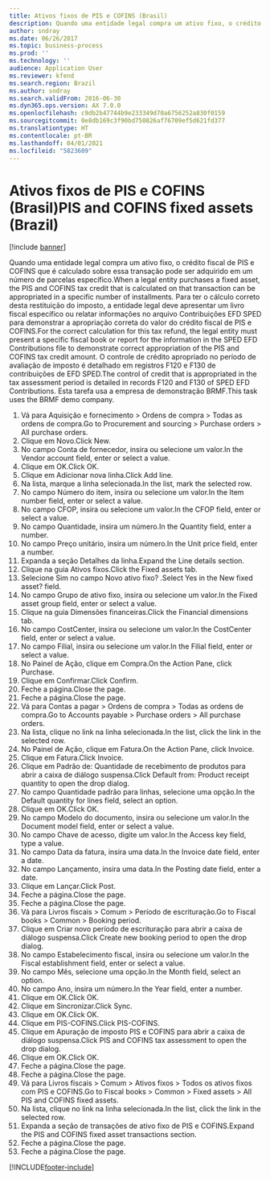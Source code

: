 ```yaml
---
title: Ativos fixos de PIS e COFINS (Brasil)
description: Quando uma entidade legal compra um ativo fixo, o crédito fiscal de PIS e COFINS que é calculado sobre essa transação pode ser adquirido em um número de parcelas específico.
author: sndray
ms.date: 06/26/2017
ms.topic: business-process
ms.prod: ''
ms.technology: ''
audience: Application User
ms.reviewer: kfend
ms.search.region: Brazil
ms.author: sndray
ms.search.validFrom: 2016-06-30
ms.dyn365.ops.version: AX 7.0.0
ms.openlocfilehash: c9db2b47744b9e233349d70a6756252a830f0159
ms.sourcegitcommit: 0e8db169c3f90bd750826af76709ef5d621fd377
ms.translationtype: HT
ms.contentlocale: pt-BR
ms.lasthandoff: 04/01/2021
ms.locfileid: "5823609"
---
```

# <a name="pis-and-cofins-fixed-assets-brazil"></a><span data-ttu-id="13c74-103">Ativos fixos de PIS e COFINS (Brasil)</span><span class="sxs-lookup"><span data-stu-id="13c74-103">PIS and COFINS fixed assets (Brazil)</span></span>

[!include [banner](../../includes/banner.md)]

<span data-ttu-id="13c74-104">Quando uma entidade legal compra um ativo fixo, o crédito fiscal de PIS e COFINS que é calculado sobre essa transação pode ser adquirido em um número de parcelas específico.</span><span class="sxs-lookup"><span data-stu-id="13c74-104">When a legal entity purchases a fixed asset, the PIS and COFINS tax credit that is calculated on that transaction can be appropriated in a specific number of installments.</span></span> <span data-ttu-id="13c74-105">Para ter o cálculo correto desta restituição do imposto, a entidade legal deve apresentar um livro fiscal específico ou relatar informações no arquivo Contribuições EFD SPED para demonstrar a apropriação correta do valor do crédito fiscal de PIS e COFINS.</span><span class="sxs-lookup"><span data-stu-id="13c74-105">For the correct calculation for this tax refund, the legal entity must present a specific fiscal book or report for the information in the SPED EFD Contributions file to demonstrate correct appropriation of the PIS and COFINS tax credit amount.</span></span> <span data-ttu-id="13c74-106">O controle de crédito apropriado no período de avaliação de imposto é detalhado em registros F120 e F130 de contribuições de EFD SPED.</span><span class="sxs-lookup"><span data-stu-id="13c74-106">The control of credit that is appropriated in the tax assessment period is detailed in records F120 and F130 of SPED EFD Contributions.</span></span> <span data-ttu-id="13c74-107">Esta tarefa usa a empresa de demonstração BRMF.</span><span class="sxs-lookup"><span data-stu-id="13c74-107">This task uses the BRMF demo company.</span></span>

1. <span data-ttu-id="13c74-108">Vá para Aquisição e fornecimento > Ordens de compra > Todas as ordens de compra.</span><span class="sxs-lookup"><span data-stu-id="13c74-108">Go to Procurement and sourcing > Purchase orders > All purchase orders.</span></span>
2. <span data-ttu-id="13c74-109">Clique em Novo.</span><span class="sxs-lookup"><span data-stu-id="13c74-109">Click New.</span></span>
3. <span data-ttu-id="13c74-110">No campo Conta de fornecedor, insira ou selecione um valor.</span><span class="sxs-lookup"><span data-stu-id="13c74-110">In the Vendor account field, enter or select a value.</span></span>
4. <span data-ttu-id="13c74-111">Clique em OK.</span><span class="sxs-lookup"><span data-stu-id="13c74-111">Click OK.</span></span>
5. <span data-ttu-id="13c74-112">Clique em Adicionar nova linha.</span><span class="sxs-lookup"><span data-stu-id="13c74-112">Click Add line.</span></span>
6. <span data-ttu-id="13c74-113">Na lista, marque a linha selecionada.</span><span class="sxs-lookup"><span data-stu-id="13c74-113">In the list, mark the selected row.</span></span>
7. <span data-ttu-id="13c74-114">No campo Número do item, insira ou selecione um valor.</span><span class="sxs-lookup"><span data-stu-id="13c74-114">In the Item number field, enter or select a value.</span></span>
8. <span data-ttu-id="13c74-115">No campo CFOP, insira ou selecione um valor.</span><span class="sxs-lookup"><span data-stu-id="13c74-115">In the CFOP field, enter or select a value.</span></span>
9. <span data-ttu-id="13c74-116">No campo Quantidade, insira um número.</span><span class="sxs-lookup"><span data-stu-id="13c74-116">In the Quantity field, enter a number.</span></span>
10. <span data-ttu-id="13c74-117">No campo Preço unitário, insira um número.</span><span class="sxs-lookup"><span data-stu-id="13c74-117">In the Unit price field, enter a number.</span></span>
11. <span data-ttu-id="13c74-118">Expanda a seção Detalhes da linha.</span><span class="sxs-lookup"><span data-stu-id="13c74-118">Expand the Line details section.</span></span>
12. <span data-ttu-id="13c74-119">Clique na guia Ativos fixos.</span><span class="sxs-lookup"><span data-stu-id="13c74-119">Click the Fixed assets tab.</span></span>
13. <span data-ttu-id="13c74-120">Selecione Sim no campo Novo ativo fixo? .</span><span class="sxs-lookup"><span data-stu-id="13c74-120">Select Yes in the New fixed asset? field.</span></span>
14. <span data-ttu-id="13c74-121">No campo Grupo de ativo fixo, insira ou selecione um valor.</span><span class="sxs-lookup"><span data-stu-id="13c74-121">In the Fixed asset group field, enter or select a value.</span></span>
15. <span data-ttu-id="13c74-122">Clique na guia Dimensões financeiras.</span><span class="sxs-lookup"><span data-stu-id="13c74-122">Click the Financial dimensions tab.</span></span>
16. <span data-ttu-id="13c74-123">No campo CostCenter, insira ou selecione um valor.</span><span class="sxs-lookup"><span data-stu-id="13c74-123">In the CostCenter field, enter or select a value.</span></span>
17. <span data-ttu-id="13c74-124">No campo Filial, insira ou selecione um valor.</span><span class="sxs-lookup"><span data-stu-id="13c74-124">In the Filial field, enter or select a value.</span></span>
18. <span data-ttu-id="13c74-125">No Painel de Ação, clique em Compra.</span><span class="sxs-lookup"><span data-stu-id="13c74-125">On the Action Pane, click Purchase.</span></span>
19. <span data-ttu-id="13c74-126">Clique em Confirmar.</span><span class="sxs-lookup"><span data-stu-id="13c74-126">Click Confirm.</span></span>
20. <span data-ttu-id="13c74-127">Feche a página.</span><span class="sxs-lookup"><span data-stu-id="13c74-127">Close the page.</span></span>
21. <span data-ttu-id="13c74-128">Feche a página.</span><span class="sxs-lookup"><span data-stu-id="13c74-128">Close the page.</span></span>
22. <span data-ttu-id="13c74-129">Vá para Contas a pagar > Ordens de compra > Todas as ordens de compra.</span><span class="sxs-lookup"><span data-stu-id="13c74-129">Go to Accounts payable > Purchase orders > All purchase orders.</span></span>
23. <span data-ttu-id="13c74-130">Na lista, clique no link na linha selecionada.</span><span class="sxs-lookup"><span data-stu-id="13c74-130">In the list, click the link in the selected row.</span></span>
24. <span data-ttu-id="13c74-131">No Painel de Ação, clique em Fatura.</span><span class="sxs-lookup"><span data-stu-id="13c74-131">On the Action Pane, click Invoice.</span></span>
25. <span data-ttu-id="13c74-132">Clique em Fatura.</span><span class="sxs-lookup"><span data-stu-id="13c74-132">Click Invoice.</span></span>
26. <span data-ttu-id="13c74-133">Clique em Padrão de: Quantidade de recebimento de produtos para abrir a caixa de diálogo suspensa.</span><span class="sxs-lookup"><span data-stu-id="13c74-133">Click Default from: Product receipt quantity to open the drop dialog.</span></span>
27. <span data-ttu-id="13c74-134">No campo Quantidade padrão para linhas, selecione uma opção.</span><span class="sxs-lookup"><span data-stu-id="13c74-134">In the Default quantity for lines field, select an option.</span></span>
28. <span data-ttu-id="13c74-135">Clique em OK.</span><span class="sxs-lookup"><span data-stu-id="13c74-135">Click OK.</span></span>
29. <span data-ttu-id="13c74-136">No campo Modelo do documento, insira ou selecione um valor.</span><span class="sxs-lookup"><span data-stu-id="13c74-136">In the Document model field, enter or select a value.</span></span>
30. <span data-ttu-id="13c74-137">No campo Chave de acesso, digite um valor.</span><span class="sxs-lookup"><span data-stu-id="13c74-137">In the Access key field, type a value.</span></span>
31. <span data-ttu-id="13c74-138">No campo Data da fatura, insira uma data.</span><span class="sxs-lookup"><span data-stu-id="13c74-138">In the Invoice date field, enter a date.</span></span>
32. <span data-ttu-id="13c74-139">No campo Lançamento, insira uma data.</span><span class="sxs-lookup"><span data-stu-id="13c74-139">In the Posting date field, enter a date.</span></span>
33. <span data-ttu-id="13c74-140">Clique em Lançar.</span><span class="sxs-lookup"><span data-stu-id="13c74-140">Click Post.</span></span>
34. <span data-ttu-id="13c74-141">Feche a página.</span><span class="sxs-lookup"><span data-stu-id="13c74-141">Close the page.</span></span>
35. <span data-ttu-id="13c74-142">Feche a página.</span><span class="sxs-lookup"><span data-stu-id="13c74-142">Close the page.</span></span>
36. <span data-ttu-id="13c74-143">Vá para Livros fiscais > Comum > Período de escrituração.</span><span class="sxs-lookup"><span data-stu-id="13c74-143">Go to Fiscal books > Common > Booking period.</span></span>
37. <span data-ttu-id="13c74-144">Clique em Criar novo período de escrituração para abrir a caixa de diálogo suspensa.</span><span class="sxs-lookup"><span data-stu-id="13c74-144">Click Create new booking period to open the drop dialog.</span></span>
38. <span data-ttu-id="13c74-145">No campo Estabelecimento fiscal, insira ou selecione um valor.</span><span class="sxs-lookup"><span data-stu-id="13c74-145">In the Fiscal establishment field, enter or select a value.</span></span>
39. <span data-ttu-id="13c74-146">No campo Mês, selecione uma opção.</span><span class="sxs-lookup"><span data-stu-id="13c74-146">In the Month field, select an option.</span></span>
40. <span data-ttu-id="13c74-147">No campo Ano, insira um número.</span><span class="sxs-lookup"><span data-stu-id="13c74-147">In the Year field, enter a number.</span></span>
41. <span data-ttu-id="13c74-148">Clique em OK.</span><span class="sxs-lookup"><span data-stu-id="13c74-148">Click OK.</span></span>
42. <span data-ttu-id="13c74-149">Clique em Sincronizar.</span><span class="sxs-lookup"><span data-stu-id="13c74-149">Click Sync.</span></span>
43. <span data-ttu-id="13c74-150">Clique em OK.</span><span class="sxs-lookup"><span data-stu-id="13c74-150">Click OK.</span></span>
44. <span data-ttu-id="13c74-151">Clique em PIS-COFINS.</span><span class="sxs-lookup"><span data-stu-id="13c74-151">Click PIS-COFINS.</span></span>
45. <span data-ttu-id="13c74-152">Clique em Apuração de imposto PIS e COFINS para abrir a caixa de diálogo suspensa.</span><span class="sxs-lookup"><span data-stu-id="13c74-152">Click PIS and COFINS tax assessment to open the drop dialog.</span></span>
46. <span data-ttu-id="13c74-153">Clique em OK.</span><span class="sxs-lookup"><span data-stu-id="13c74-153">Click OK.</span></span>
47. <span data-ttu-id="13c74-154">Feche a página.</span><span class="sxs-lookup"><span data-stu-id="13c74-154">Close the page.</span></span>
48. <span data-ttu-id="13c74-155">Feche a página.</span><span class="sxs-lookup"><span data-stu-id="13c74-155">Close the page.</span></span>
49. <span data-ttu-id="13c74-156">Vá para Livros fiscais > Comum > Ativos fixos > Todos os ativos fixos com PIS e COFINS.</span><span class="sxs-lookup"><span data-stu-id="13c74-156">Go to Fiscal books > Common > Fixed assets > All PIS and COFINS fixed assets.</span></span>
50. <span data-ttu-id="13c74-157">Na lista, clique no link na linha selecionada.</span><span class="sxs-lookup"><span data-stu-id="13c74-157">In the list, click the link in the selected row.</span></span>
51. <span data-ttu-id="13c74-158">Expanda a seção de transações de ativo fixo de PIS e COFINS.</span><span class="sxs-lookup"><span data-stu-id="13c74-158">Expand the PIS and COFINS fixed asset transactions section.</span></span>
52. <span data-ttu-id="13c74-159">Feche a página.</span><span class="sxs-lookup"><span data-stu-id="13c74-159">Close the page.</span></span>
53. <span data-ttu-id="13c74-160">Feche a página.</span><span class="sxs-lookup"><span data-stu-id="13c74-160">Close the page.</span></span>



[!INCLUDE[footer-include](../../../includes/footer-banner.md)]